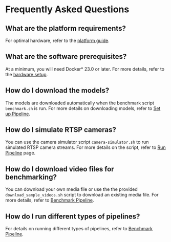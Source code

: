 # Frequently Asked Questions

## What are the platform requirements?

For optimal hardware, refer to the [platform guide](./platforms.md).

## What are the software prerequisites?

At a minimum, you will need Docker* 23.0 or later. For more details, refer to the [hardware setup](./hardwaresetup.md).

## How do I download the models?

The models are downloaded automatically when the benchmark script `benchmark.sh` is run. For more details on downloading models, refer to [Set up Pipeline](./pipelinesetup.md#step-4-build-the-reference-design-docker-images).

## How do I simulate RTSP cameras?

You can use the camera simulator script `camera-simulator.sh` to run simulated RTSP camera streams. For more details on the script, refer to [Run Pipeline](./pipelinerun.md#run-camera-simulator) page.

## How do I download video files for benchmarking?

You can download your own media file or use the the provided `download_sample_videos.sh` script to download an existing media file. For more details, refer to [Benchmark Pipeline](./pipelinebenchmarking.md#file).

## How do I run different types of pipelines?

For details on running different types of pipelines, refer to [Benchmark Pipeline](./pipelinebenchmarking.md#additional-benchmark-examples).
